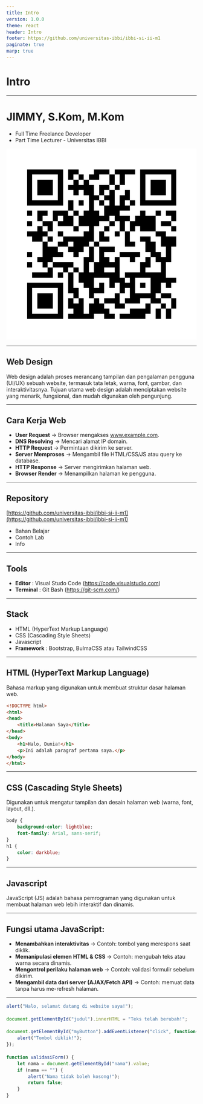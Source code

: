 ```yaml
---
title: Intro
version: 1.0.0
theme: react
header: Intro
footer: https://github.com/universitas-ibbi/ibbi-si-ii-m1
paginate: true
marp: true
---
```


<!-- 
_class: lead 
_paginate: skip
-->

# Intro

---

# JIMMY, S.Kom, M.Kom
- Full Time Freelance Developer
- Part Time Lecturer - Universitas IBBI

![bg right](./images/linkedin.png)

---

## Web Design

Web design adalah proses merancang tampilan dan pengalaman pengguna (UI/UX) sebuah website, termasuk tata letak, warna, font, gambar, dan interaktivitasnya. Tujuan utama web design adalah menciptakan website yang menarik, fungsional, dan mudah digunakan oleh pengunjung.

---

## Cara Kerja Web

* **User Request** → Browser mengakses www.example.com.
* **DNS Resolving** → Mencari alamat IP domain.
* **HTTP Request** → Permintaan dikirim ke server.
* **Server Memproses** → Mengambil file HTML/CSS/JS atau query ke database.
* **HTTP Response** → Server mengirimkan halaman web.
* **Browser Render** → Menampilkan halaman ke pengguna.

---

## Repository

[https://github.com/universitas-ibbi/ibbi-si-ii-m1](https://github.com/universitas-ibbi/ibbi-si-ii-m1)

- Bahan Belajar
- Contoh Lab
- Info
  
---

## Tools

* **Editor** : Visual Studo Code (https://code.visualstudio.com)
* **Terminal** : Git Bash (https://git-scm.com/) 

---

## Stack

* HTML (HyperText Markup Language)
* CSS (Cascading Style Sheets)
* Javascript
* **Framework** : Bootstrap, BulmaCSS atau TailwindCSS

---

## HTML (HyperText Markup Language)

Bahasa markup yang digunakan untuk membuat struktur dasar halaman web.

```html
<!DOCTYPE html>
<html>
<head>
    <title>Halaman Saya</title>
</head>
<body>
    <h1>Halo, Dunia!</h1>
    <p>Ini adalah paragraf pertama saya.</p>
</body>
</html>
```

---

## CSS (Cascading Style Sheets)

Digunakan untuk mengatur tampilan dan desain halaman web (warna, font, layout, dll.).

```css
body {
    background-color: lightblue;
    font-family: Arial, sans-serif;
}
h1 {
    color: darkblue;
}
```

---

## Javascript

JavaScript (JS) adalah bahasa pemrograman yang digunakan untuk membuat halaman web lebih interaktif dan dinamis.

---

## Fungsi utama JavaScript:

- **Menambahkan interaktivitas** → Contoh: tombol yang merespons saat diklik.
- **Memanipulasi elemen HTML & CSS** → Contoh: mengubah teks atau warna secara dinamis.
- **Mengontrol perilaku halaman web** → Contoh: validasi formulir sebelum dikirim.
- **Mengambil data dari server (AJAX/Fetch API)** → Contoh: memuat data tanpa harus me-refresh halaman.

---

```js
alert("Halo, selamat datang di website saya!");

document.getElementById("judul").innerHTML = "Teks telah berubah!";

document.getElementById("myButton").addEventListener("click", function() {
    alert("Tombol diklik!");
});

function validasiForm() {
    let nama = document.getElementById("nama").value;
    if (nama == "") {
        alert("Nama tidak boleh kosong!");
        return false;
    }
}
```